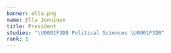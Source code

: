 ```yaml
---
banner: ella.png
name: Ella Jonninen
title: President
studies: "\U0001F3DB Political Sciences \U0001F3DB"
rank: 1
---
```


